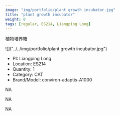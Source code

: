 ```yaml
---
image: "img/portfolio/plant growth incubator.jpg"
title: "plant growth incubator"
weight: 0
tags: [regular, ES214, Liangping Long]
---
```


植物培养箱

<!--more-->

![]("../../img/portfolio/plant growth incubator.jpg")

- PI: Liangping Long
- Location: ES214
- Quantity: 1
- Category: CAT
- Brand/Model: conviron-adaptis-A1000

NA

NA

NA
